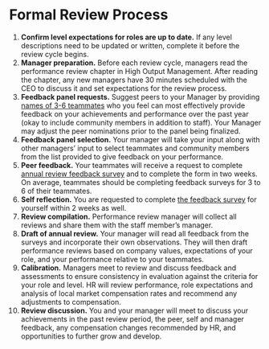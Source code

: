 # Formal Review Process

1. **Confirm level expectations for roles are up to date.** If any level descriptions need to be updated or written, complete it before the review cycle begins. 
2. **Manager preparation.** Before each review cycle, managers read the performance review chapter in High Output Management. After reading the chapter, any new managers have 30 minutes scheduled with the CEO to discuss it and set expectations for the review process. 
3. **Feedback panel requests.** Suggest peers to your Manager by providing [names of 3-6 teammates](https://docs.google.com/forms/d/e/1FAIpQLSc_EoF9SUvQNA_Je9VdaZ7W54a-_kSfGG03Y-37AaABpnst_Q/viewform) who you feel can most effectively provide feedback on your achievements and performance over the past year \(okay to include community members in addition to staff\). Your Manager may adjust the peer nominations prior to the panel being finalized. 
4. **Feedback panel selection.** Your manager will take your input along with other managers’ input to select teammates and community members from the list provided to give feedback on your performance.
5. **Peer feedback.** Your teammates will receive a request to complete [annual review feedback survey](https://docs.google.com/forms/d/1JNlDCAOgUjjLSJj5EoNe7Pl5kqN6KN7LaEIlM5L9LXw/edit) and to complete the form in two weeks. On average, teammates should be completing feedback surveys for 3 to 6 of their teammates. 
6. **Self reflection.** You are requested to complete [the feedback survey](https://docs.google.com/forms/d/1ubNB9duV0YShDt7PYWDpjtHkSj6nFJl4HGCLqWpRjwQ/edit) for yourself within 2 weeks as well. 
7. **Review compilation.** Performance review manager will collect all reviews and share them with the staff member’s manager.
8. **Draft of annual review.** Your manager will read all feedback from the surveys and incorporate their own observations. They will then draft performance reviews based on company values, expectations of your role, and your performance relative to your teammates. 
9. **Calibration.** Managers meet to review and discuss feedback and assessments to ensure consistency in evaluation against the criteria for your role and level. HR will review performance, role expectations and analysis of local market compensation rates and recommend any adjustments to compensation. 
10. **Review discussion.** You and your manager will meet to discuss your achievements in the past review period, the peer, self and manager feedback, any compensation changes recommended by HR, and opportunities to further grow and develop.

